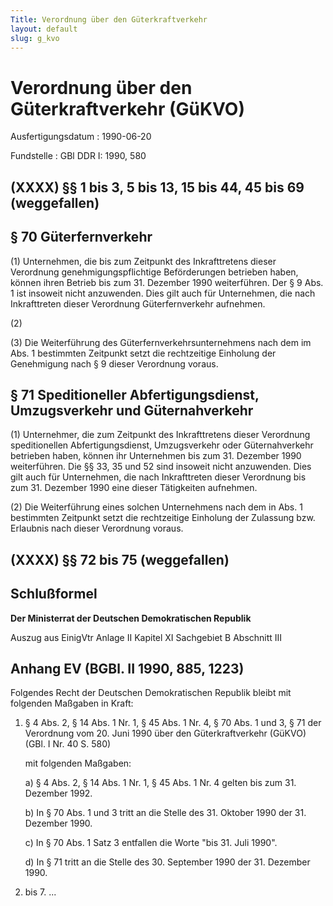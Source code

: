 ```yaml
---
Title: Verordnung über den Güterkraftverkehr
layout: default
slug: g_kvo
---
```


# Verordnung über den Güterkraftverkehr (GüKVO)

Ausfertigungsdatum
:   1990-06-20

Fundstelle
:   GBl DDR I: 1990, 580



## (XXXX) §§ 1 bis 3, 5 bis 13, 15 bis 44, 45 bis 69 (weggefallen)



## § 70 Güterfernverkehr

(1) Unternehmen, die bis zum Zeitpunkt des Inkrafttretens dieser
Verordnung genehmigungspflichtige Beförderungen betrieben haben,
können ihren Betrieb bis zum 31. Dezember 1990 weiterführen. Der § 9
Abs. 1 ist insoweit nicht anzuwenden. Dies gilt auch für Unternehmen,
die nach Inkrafttreten dieser Verordnung Güterfernverkehr aufnehmen.

(2)

(3) Die Weiterführung des Güterfernverkehrsunternehmens nach dem im
Abs. 1 bestimmten Zeitpunkt setzt die rechtzeitige Einholung der
Genehmigung nach § 9 dieser Verordnung voraus.


## § 71 Speditioneller Abfertigungsdienst, Umzugsverkehr und Güternahverkehr

(1) Unternehmer, die zum Zeitpunkt des Inkrafttretens dieser
Verordnung speditionellen Abfertigungsdienst, Umzugsverkehr oder
Güternahverkehr betrieben haben, können ihr Unternehmen bis zum 31.
Dezember 1990 weiterführen. Die §§ 33, 35 und 52 sind insoweit nicht
anzuwenden. Dies gilt auch für Unternehmen, die nach Inkrafttreten
dieser Verordnung bis zum 31. Dezember 1990 eine dieser Tätigkeiten
aufnehmen.

(2) Die Weiterführung eines solchen Unternehmens nach dem in Abs. 1
bestimmten Zeitpunkt setzt die rechtzeitige Einholung der Zulassung
bzw. Erlaubnis nach dieser Verordnung voraus.


## (XXXX) §§ 72 bis 75 (weggefallen)



## Schlußformel

**Der Ministerrat der Deutschen Demokratischen Republik**

Auszug aus EinigVtr Anlage II Kapitel XI Sachgebiet B Abschnitt III

## Anhang EV (BGBl. II 1990, 885, 1223)

Folgendes Recht der Deutschen Demokratischen Republik bleibt mit
folgenden Maßgaben in Kraft:

1.  § 4 Abs. 2, § 14 Abs. 1 Nr. 1, § 45 Abs. 1 Nr. 4, § 70 Abs. 1 und 3, §
    71 der Verordnung vom 20. Juni 1990 über den Güterkraftverkehr (GüKVO)
    (GBl. I Nr. 40 S. 580)

    mit folgenden Maßgaben:

    a)  § 4 Abs. 2, § 14 Abs. 1 Nr. 1, § 45 Abs. 1 Nr. 4 gelten bis zum 31.
        Dezember 1992.


    b)  In § 70 Abs. 1 und 3 tritt an die Stelle des 31. Oktober 1990 der 31.
        Dezember 1990.


    c)  In § 70 Abs. 1 Satz 3 entfallen die Worte "bis 31. Juli 1990".


    d)  In § 71 tritt an die Stelle des 30. September 1990 der 31. Dezember
        1990\.





2.  bis 7. ...




